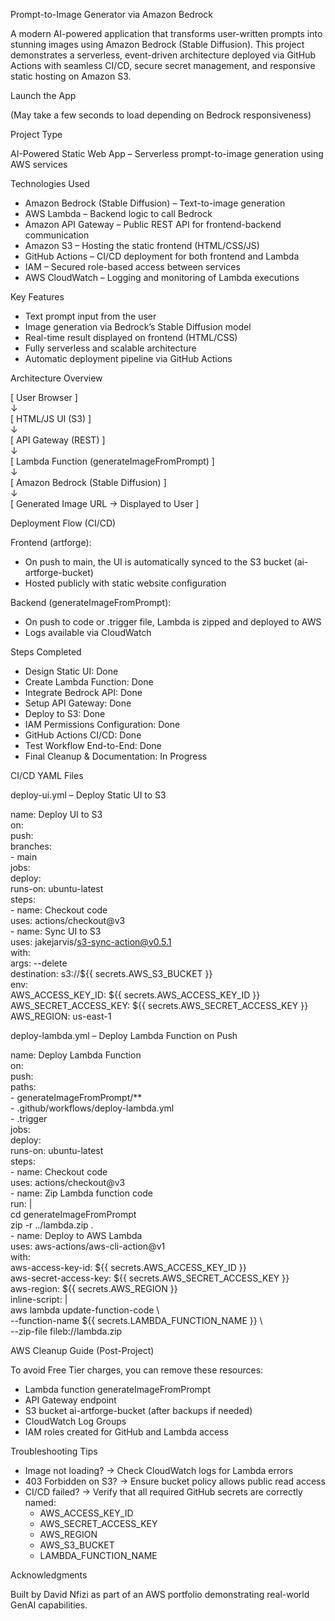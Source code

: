 Prompt-to-Image Generator via Amazon Bedrock

A modern AI-powered application that transforms user-written prompts into stunning images using Amazon Bedrock (Stable Diffusion). This project demonstrates a serverless, event-driven architecture deployed via GitHub Actions with seamless CI/CD, secure secret management, and responsive static hosting on Amazon S3.

Launch the App

(May take a few seconds to load depending on Bedrock responsiveness)

Project Type

AI-Powered Static Web App – Serverless prompt-to-image generation using AWS services

Technologies Used

- Amazon Bedrock (Stable Diffusion) – Text-to-image generation  
- AWS Lambda – Backend logic to call Bedrock  
- Amazon API Gateway – Public REST API for frontend-backend communication  
- Amazon S3 – Hosting the static frontend (HTML/CSS/JS)  
- GitHub Actions – CI/CD deployment for both frontend and Lambda  
- IAM – Secured role-based access between services  
- AWS CloudWatch – Logging and monitoring of Lambda executions  

Key Features

- Text prompt input from the user  
- Image generation via Bedrock’s Stable Diffusion model  
- Real-time result displayed on frontend (HTML/CSS)  
- Fully serverless and scalable architecture  
- Automatic deployment pipeline via GitHub Actions  

Architecture Overview

[ User Browser ]  
       ↓  
[ HTML/JS UI (S3) ]  
       ↓  
[ API Gateway (REST) ]  
       ↓  
[ Lambda Function (generateImageFromPrompt) ]  
       ↓  
[ Amazon Bedrock (Stable Diffusion) ]  
       ↓  
[ Generated Image URL → Displayed to User ]

Deployment Flow (CI/CD)

Frontend (artforge):  
- On push to main, the UI is automatically synced to the S3 bucket (ai-artforge-bucket)  
- Hosted publicly with static website configuration  

Backend (generateImageFromPrompt):  
- On push to code or .trigger file, Lambda is zipped and deployed to AWS  
- Logs available via CloudWatch  

Steps Completed

- Design Static UI: Done  
- Create Lambda Function: Done  
- Integrate Bedrock API: Done  
- Setup API Gateway: Done  
- Deploy to S3: Done  
- IAM Permissions Configuration: Done  
- GitHub Actions CI/CD: Done  
- Test Workflow End-to-End: Done  
- Final Cleanup & Documentation: In Progress  

CI/CD YAML Files

deploy-ui.yml – Deploy Static UI to S3

name: Deploy UI to S3  
on:  
  push:  
    branches:  
      - main  
jobs:  
  deploy:  
    runs-on: ubuntu-latest  
    steps:  
      - name: Checkout code  
        uses: actions/checkout@v3  
      - name: Sync UI to S3  
        uses: jakejarvis/s3-sync-action@v0.5.1  
        with:  
          args: --delete  
          destination: s3://${{ secrets.AWS_S3_BUCKET }}  
        env:  
          AWS_ACCESS_KEY_ID: ${{ secrets.AWS_ACCESS_KEY_ID }}  
          AWS_SECRET_ACCESS_KEY: ${{ secrets.AWS_SECRET_ACCESS_KEY }}  
          AWS_REGION: us-east-1  

deploy-lambda.yml – Deploy Lambda Function on Push

name: Deploy Lambda Function  
on:  
  push:  
    paths:  
      - generateImageFromPrompt/**  
      - .github/workflows/deploy-lambda.yml  
      - .trigger  
jobs:  
  deploy:  
    runs-on: ubuntu-latest  
    steps:  
      - name: Checkout code  
        uses: actions/checkout@v3  
      - name: Zip Lambda function code  
        run: |  
          cd generateImageFromPrompt  
          zip -r ../lambda.zip .  
      - name: Deploy to AWS Lambda  
        uses: aws-actions/aws-cli-action@v1  
        with:  
          aws-access-key-id: ${{ secrets.AWS_ACCESS_KEY_ID }}  
          aws-secret-access-key: ${{ secrets.AWS_SECRET_ACCESS_KEY }}  
          aws-region: ${{ secrets.AWS_REGION }}  
          inline-script: |  
            aws lambda update-function-code \  
              --function-name ${{ secrets.LAMBDA_FUNCTION_NAME }} \  
              --zip-file fileb://lambda.zip  

AWS Cleanup Guide (Post-Project)

To avoid Free Tier charges, you can remove these resources:

- Lambda function generateImageFromPrompt  
- API Gateway endpoint  
- S3 bucket ai-artforge-bucket (after backups if needed)  
- CloudWatch Log Groups  
- IAM roles created for GitHub and Lambda access  

Troubleshooting Tips

- Image not loading? → Check CloudWatch logs for Lambda errors  
- 403 Forbidden on S3? → Ensure bucket policy allows public read access  
- CI/CD failed? → Verify that all required GitHub secrets are correctly named:  
  - AWS_ACCESS_KEY_ID  
  - AWS_SECRET_ACCESS_KEY  
  - AWS_REGION  
  - AWS_S3_BUCKET  
  - LAMBDA_FUNCTION_NAME  

Acknowledgments

Built by David Nfizi as part of an AWS portfolio demonstrating real-world GenAI capabilities.
